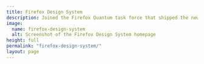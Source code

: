 ```yaml
---
title: Firefox Design System
description: Joined the Firefox Quantum task force that shipped the new Firefox in November 2017. Audited tested and documented the new Photon UI language in a design system that set the basis for future Firefox versions. Organized and supported programs bringing design and engineering closer together.
image: 
  name: firefox-design-system
  alt: Screenshot of the Firefox Design System homepage
height: full
permalink: "firefox-design-system/"
layout: page
---
```


